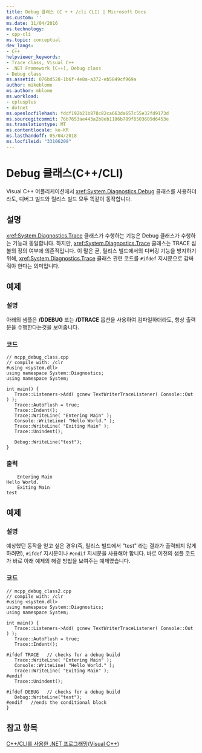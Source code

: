 ```yaml
---
title: Debug 클래스 (C + + /cli CLI) | Microsoft Docs
ms.custom: ''
ms.date: 11/04/2016
ms.technology:
- cpp-cli
ms.topic: conceptual
dev_langs:
- C++
helpviewer_keywords:
- Trace class, Visual C++
- .NET Framework [C++], Debug class
- Debug class
ms.assetid: 076bd528-1b6f-4e8a-a372-eb5849cf969a
author: mikeblome
ms.author: mblome
ms.workload:
- cplusplus
- dotnet
ms.openlocfilehash: fddf192b21b878c82ca663da657c55e32fd9173d
ms.sourcegitcommit: 76b7653ae443a2b8eb1186b789f8503609d6453e
ms.translationtype: MT
ms.contentlocale: ko-KR
ms.lasthandoff: 05/04/2018
ms.locfileid: "33106208"
---
```

# <a name="debug-class-ccli"></a>Debug 클래스(C++/CLI)
Visual C++ 어플리케이션에서 <xref:System.Diagnostics.Debug> 클래스를 사용하더라도, 디버그 빌드와 릴리스 빌드 모두 똑같이 동작합니다.
  
## <a name="remarks"></a>설명  
<xref:System.Diagnostics.Trace> 클래스가 수행하는 기능은 Debug 클래스가 수행하는 기능과 동일합니다. 하지만, <xref:System.Diagnostics.Trace> 클래스는 TRACE 심볼의 정의 여부에 의존적입니다.
이 말은 곧, 릴리스 빌드에서의 디버깅 기능을 방지하기 위해, <xref:System.Diagnostics.Trace> 클래스 관련 코드를 `#ifdef` 지시문으로 감싸줘야 한다는 의미입니다.   
  
## <a name="example"></a>예제  
  
### <a name="description"></a>설명  
 아래의 샘플은 **/DDEBUG** 또는 **/DTRACE** 옵션을 사용하여 컴파일하더라도, 항상 출력문을 수행한다는것을 보여줍니다.
  
### <a name="code"></a>코드  
  
```  
// mcpp_debug_class.cpp  
// compile with: /clr  
#using <system.dll>  
using namespace System::Diagnostics;  
using namespace System;  
  
int main() {  
   Trace::Listeners->Add( gcnew TextWriterTraceListener( Console::Out ) );  
   Trace::AutoFlush = true;  
   Trace::Indent();  
   Trace::WriteLine( "Entering Main" );  
   Console::WriteLine( "Hello World." );  
   Trace::WriteLine( "Exiting Main" );  
   Trace::Unindent();  
  
   Debug::WriteLine("test");  
}  
```  
  
### <a name="output"></a>출력  
  
```  
    Entering Main  
Hello World.  
    Exiting Main  
test  
```  
  
## <a name="example"></a>예제  
  
### <a name="description"></a>설명  
예상했던 동작을 얻고 싶은 경우(즉, 릴리스 빌드에서 "test" 라는 결과가 출력되지 않게 하려면), `#ifdef` 지시문이나 `#endif` 지시문을 사용해야 합니다. 바로 이전의 샘플 코드가 바로 아래 예제의 해결 방법을 보여주는 예제였습니다. 
  
### <a name="code"></a>코드  
  
```  
// mcpp_debug_class2.cpp  
// compile with: /clr  
#using <system.dll>  
using namespace System::Diagnostics;  
using namespace System;  
  
int main() {  
   Trace::Listeners->Add( gcnew TextWriterTraceListener( Console::Out ) );  
   Trace::AutoFlush = true;  
   Trace::Indent();  
  
#ifdef TRACE   // checks for a debug build  
   Trace::WriteLine( "Entering Main" );  
   Console::WriteLine( "Hello World." );  
   Trace::WriteLine( "Exiting Main" );  
#endif  
   Trace::Unindent();  
  
#ifdef DEBUG   // checks for a debug build  
   Debug::WriteLine("test");  
#endif   //ends the conditional block  
}  
```  
  
## <a name="see-also"></a>참고 항목  
 [C++/CLI를 사용한 .NET 프로그래밍(Visual C++)](../dotnet/dotnet-programming-with-cpp-cli-visual-cpp.md)
